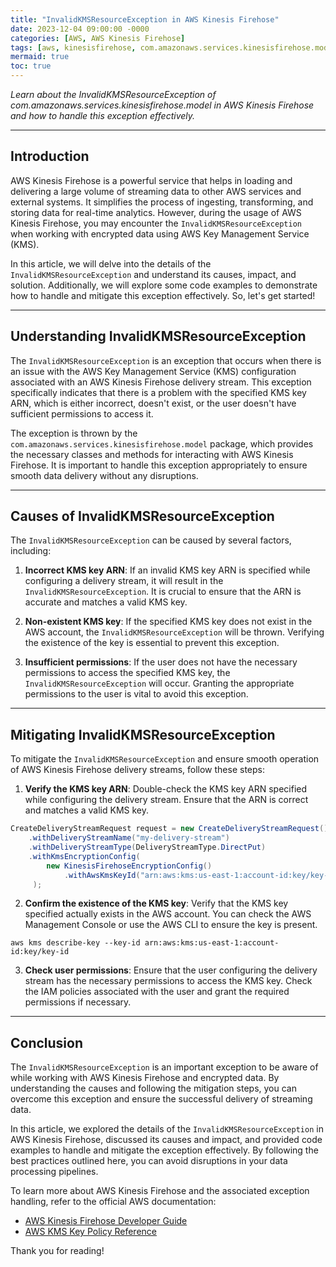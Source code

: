 ```yaml
---
title: "InvalidKMSResourceException in AWS Kinesis Firehose"
date: 2023-12-04 09:00:00 -0000
categories: [AWS, AWS Kinesis Firehose]
tags: [aws, kinesisfirehose, com.amazonaws.services.kinesisfirehose.model]
mermaid: true
toc: true
---
```



*Learn about the InvalidKMSResourceException of com.amazonaws.services.kinesisfirehose.model in AWS Kinesis Firehose and how to handle this exception effectively.*

---

## Introduction

AWS Kinesis Firehose is a powerful service that helps in loading and delivering a large volume of streaming data to other AWS services and external systems. It simplifies the process of ingesting, transforming, and storing data for real-time analytics. However, during the usage of AWS Kinesis Firehose, you may encounter the `InvalidKMSResourceException` when working with encrypted data using AWS Key Management Service (KMS).

In this article, we will delve into the details of the `InvalidKMSResourceException` and understand its causes, impact, and solution. Additionally, we will explore some code examples to demonstrate how to handle and mitigate this exception effectively. So, let's get started!

---

## Understanding InvalidKMSResourceException

The `InvalidKMSResourceException` is an exception that occurs when there is an issue with the AWS Key Management Service (KMS) configuration associated with an AWS Kinesis Firehose delivery stream. This exception specifically indicates that there is a problem with the specified KMS key ARN, which is either incorrect, doesn't exist, or the user doesn't have sufficient permissions to access it.

The exception is thrown by the `com.amazonaws.services.kinesisfirehose.model` package, which provides the necessary classes and methods for interacting with AWS Kinesis Firehose. It is important to handle this exception appropriately to ensure smooth data delivery without any disruptions.

---

## Causes of InvalidKMSResourceException

The `InvalidKMSResourceException` can be caused by several factors, including:

1. **Incorrect KMS key ARN**: If an invalid KMS key ARN is specified while configuring a delivery stream, it will result in the `InvalidKMSResourceException`. It is crucial to ensure that the ARN is accurate and matches a valid KMS key.

2. **Non-existent KMS key**: If the specified KMS key does not exist in the AWS account, the `InvalidKMSResourceException` will be thrown. Verifying the existence of the key is essential to prevent this exception.

3. **Insufficient permissions**: If the user does not have the necessary permissions to access the specified KMS key, the `InvalidKMSResourceException` will occur. Granting the appropriate permissions to the user is vital to avoid this exception.

---

## Mitigating InvalidKMSResourceException

To mitigate the `InvalidKMSResourceException` and ensure smooth operation of AWS Kinesis Firehose delivery streams, follow these steps:

1. **Verify the KMS key ARN**: Double-check the KMS key ARN specified while configuring the delivery stream. Ensure that the ARN is correct and matches a valid KMS key.

```java
CreateDeliveryStreamRequest request = new CreateDeliveryStreamRequest()
    .withDeliveryStreamName("my-delivery-stream")
    .withDeliveryStreamType(DeliveryStreamType.DirectPut)
    .withKmsEncryptionConfig(
        new KinesisFirehoseEncryptionConfig()
            .withAwsKmsKeyId("arn:aws:kms:us-east-1:account-id:key/key-id")
     );
```

2. **Confirm the existence of the KMS key**: Verify that the KMS key specified actually exists in the AWS account. You can check the AWS Management Console or use the AWS CLI to ensure the key is present.

```shell
aws kms describe-key --key-id arn:aws:kms:us-east-1:account-id:key/key-id
```

3. **Check user permissions**: Ensure that the user configuring the delivery stream has the necessary permissions to access the KMS key. Check the IAM policies associated with the user and grant the required permissions if necessary.

---

## Conclusion

The `InvalidKMSResourceException` is an important exception to be aware of while working with AWS Kinesis Firehose and encrypted data. By understanding the causes and following the mitigation steps, you can overcome this exception and ensure the successful delivery of streaming data.

In this article, we explored the details of the `InvalidKMSResourceException` in AWS Kinesis Firehose, discussed its causes and impact, and provided code examples to handle and mitigate the exception effectively. By following the best practices outlined here, you can avoid disruptions in your data processing pipelines.

To learn more about AWS Kinesis Firehose and the associated exception handling, refer to the official AWS documentation:

- [AWS Kinesis Firehose Developer Guide](https://docs.aws.amazon.com/firehose/latest/dev/what-is-this-service.html)
- [AWS KMS Key Policy Reference](https://docs.aws.amazon.com/kms/latest/developerguide/key-policies.html)

Thank you for reading!